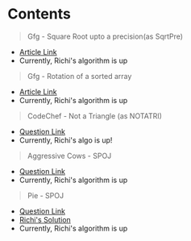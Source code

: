 # Contents


> Gfg - Square Root upto a precision(as SqrtPre)
- [Article Link](https://www.geeksforgeeks.org/find-square-root-number-upto-given-precision-using-binary-search/)
- Currently, Richi's algorithm is up

> Gfg - Rotation of a sorted array
- [Article Link](https://practice.geeksforgeeks.org/problems/rotation/0)
- Currently, Richi's algorithm is up

> CodeChef - Not a Triangle (as NOTATRI)
- [Question Link](https://www.codechef.com/problems/NOTATRI)
- Currently, Richi's algo is up!

> Aggressive Cows - SPOJ
- [Question Link](https://www.spoj.com/problems/AGGRCOW/)
- Currently, Richi's algorithm is up

> Pie - SPOJ
- [Question Link](https://www.spoj.com/problems/PIE/)
- [Richi's Solution](https://github.com/richidubey/AwesomeDataStructuresAndAlgorithms/blob/master/Binary%20Search/PIE.cpp)
- Currently, Richi's algorithm is up

